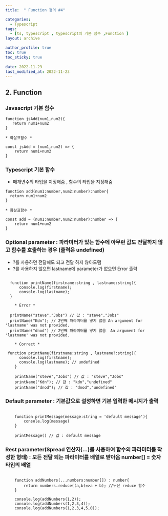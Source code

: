 ```yaml
---
title:  " Function 정의 #4"

categories:
  - Typescript
tags:
  - [ts, typescript , typescript의 기본 함수 ,Function ]
layout: archive

author_profile: true
toc: true
toc_sticky: true
 
date: 2022-11-23
last_modified_at: 2022-11-23
---
```

## 2. Function

### Javascript 기본 함수

```
function jsAdd(num1,num2){
   return num1+num2
}

* 화살표함수 *

const jsAdd = (num1,num2) => {
    return num1+num2
}
```

### Typescript 기본 함수

- 매개변수의 타입을 지정해줌 , 함수의 타입을 지정해줌

```tsx
function add(num1:number,num2:number):number{
  return num1+num2
}

* 화살표함수 *

const add = (num1:number,num2:number):number => {
    return num1+num2
}

```

### Optional parameter :  파라미터가 있는 함수에 아무런 값도 전달하지 않고 함수를 호출하는 경우 (출력은 undefined)

- ?를 사용하면 전달해도 되고 전달 하지 않아도됌
- ?를 사용하지 않으면 lastname에 parameter가 없으면 Error 출력

```tsx

  function printName(firstname:string , lastname:string){
      console.log(firstname);
      console.log(lastname); 
  }
	
	* Error * 

  printName("steve","Jobs") // 값 : "steve","Jobs"
  printName("Kdn"); // 2번째 파라미터를 넣지 않음 An argument for 'lastname' was not provided.
  printName("dnod") // 2번째 파라미터를 넣지 않음  An argument for 'lastname' was not provided.

	* Correct *

 function printName(firstname:string , lastname?:string){
      console.log(firstname);
      console.log(lastname); // undefined
	}

	printName("steve","Jobs") // 값 : "steve","Jobs"
	printName("Kdn"); // 값 : "kdn","undefined"
	printName("dnod"); // 값 : "dnod","undefined"

```

### Default parameter :  기본값으로 설정하면 기본 입력한 메시지가 출력

```tsx

    function printMessage(message:string = 'default message'){
        console.log(message)
    }

    printMessage() // 값 : default message

```

### Rest parameter(Spread 연산자(...)를 사용하여 함수의 파라미터를 작성한 형태)  : 모든 전달 되는 파라미터를 배열로 받아옴 number[] = 숫자 타입의 배열

```tsx

    function addNumbers(...numbers:number[]) : number{
        return numbers.reduce((a,b)=>a + b); //누산 reduce 함수
    }

    console.log(addNumbers(1,2));
    console.log(addNumbers(1,2,3,4));
    console.log(addNumbers(1,2,3,4,5,0));
```